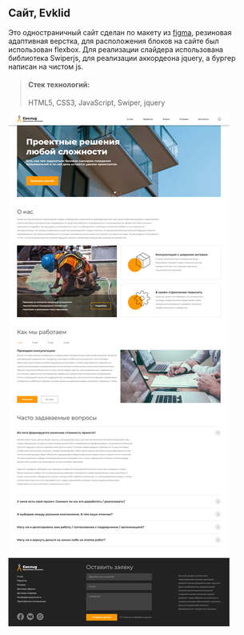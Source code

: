 ## Сайт, Evklid

Это одностраничный сайт сделан по макету из [figma](https://www.figma.com/file/9ZBnSDaQlGmp4CcvgxVQwR/Cld?node-id=160%3A1052), резиновая адаптивная верстка, для расположения блоков на сайте был использован flexbox. Для реализации слайдера использована библиотека Swiperjs, для реализации аккордеона jquery, а бургер написан на чистом js.

> #### Стек технологий:
> HTML5, CSS3, JavaScript, Swiper, jquery

![alt text](img/scrin1.webp)
